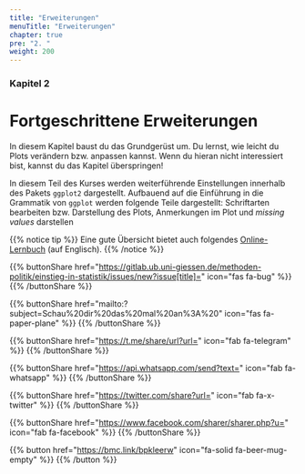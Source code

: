 ```yaml
---
title: "Erweiterungen"
menuTitle: "Erweiterungen"
chapter: true
pre: "2. "
weight: 200
---
```


### Kapitel 2

# Fortgeschrittene Erweiterungen
In diesem Kapitel baust du das Grundgerüst um. Du lernst, wie leicht du Plots verändern bzw. anpassen kannst. Wenn du hieran nicht interessiert bist, kannst du das Kapitel überspringen! 

In diesem Teil des Kurses werden weiterführende Einstellungen innerhalb des Pakets `ggplot2` dargestellt. Aufbauend auf die Einführung in die Grammatik von `ggplot` werden folgende Teile dargestellt: Schriftarten bearbeiten bzw. Darstellung des Plots, Anmerkungen im Plot und *missing values* darstellen

{{% notice tip %}}
Eine gute Übersicht bietet auch folgendes [Online-Lernbuch](https://r-graphics.org) (auf Englisch). 
{{% /notice %}}

{{% buttonShare href="https://gitlab.ub.uni-giessen.de/methoden-politik/einstieg-in-statistik/issues/new?issue[title]=" icon="fas fa-bug" %}} {{% /buttonShare %}} 

{{% buttonShare href="mailto:?subject=Schau%20dir%20das%20mal%20an%3A%20" icon="fas fa-paper-plane" %}} {{% /buttonShare %}}

{{% buttonShare href="https://t.me/share/url?url=" icon="fab fa-telegram" %}} {{% /buttonShare %}}

{{% buttonShare href="https://api.whatsapp.com/send?text=" icon="fab fa-whatsapp" %}} {{% /buttonShare %}}

{{% buttonShare href="https://twitter.com/share?url=" icon="fab fa-x-twitter" %}} {{% /buttonShare %}}

{{% buttonShare href="https://www.facebook.com/sharer/sharer.php?u=" icon="fab fa-facebook" %}} {{% /buttonShare %}}

{{% button href="https://bmc.link/bpkleerw" icon="fa-solid fa-beer-mug-empty" %}} {{% /button %}}
